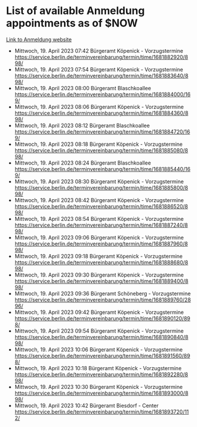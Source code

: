 # List of available Anmeldung appointments as of $NOW
[Link to Anmeldung website](https://service.berlin.de/terminvereinbarung/termin/tag.php?termin=1&anliegen[]=120686&dienstleisterlist=122210,122217,327316,122219,327312,122227,327314,122231,327346,122243,327348,122254,122252,329742,122260,329745,122262,329748,122271,327278,122273,327274,122277,327276,330436,122280,327294,122282,327290,122284,327292,122291,327270,122285,327266,122286,327264,122296,327268,150230,329760,122297,327286,122294,327284,122312,329763,122314,329775,122304,327330,122311,327334,122309,327332,317869,122281,327352,122279,329772,122283,122276,327324,122274,327326,122267,329766,122246,327318,122251,327320,122257,327322,122208,327298,122226,327300&herkunft=http%3A%2F%2Fservice.berlin.de%2Fdienstleistung%2F120686%2F)
- Mittwoch, 19. April 2023 07:42 Bürgeramt Köpenick - Vorzugstermine https://service.berlin.de/terminvereinbarung/termin/time/1681882920/898/
- Mittwoch, 19. April 2023 07:54 Bürgeramt Köpenick - Vorzugstermine https://service.berlin.de/terminvereinbarung/termin/time/1681883640/898/
- Mittwoch, 19. April 2023 08:00 Bürgeramt Blaschkoallee https://service.berlin.de/terminvereinbarung/termin/time/1681884000/169/
- Mittwoch, 19. April 2023 08:06 Bürgeramt Köpenick - Vorzugstermine https://service.berlin.de/terminvereinbarung/termin/time/1681884360/898/
- Mittwoch, 19. April 2023 08:12 Bürgeramt Blaschkoallee https://service.berlin.de/terminvereinbarung/termin/time/1681884720/169/
- Mittwoch, 19. April 2023 08:18 Bürgeramt Köpenick - Vorzugstermine https://service.berlin.de/terminvereinbarung/termin/time/1681885080/898/
- Mittwoch, 19. April 2023 08:24 Bürgeramt Blaschkoallee https://service.berlin.de/terminvereinbarung/termin/time/1681885440/169/
- Mittwoch, 19. April 2023 08:30 Bürgeramt Köpenick - Vorzugstermine https://service.berlin.de/terminvereinbarung/termin/time/1681885800/898/
- Mittwoch, 19. April 2023 08:42 Bürgeramt Köpenick - Vorzugstermine https://service.berlin.de/terminvereinbarung/termin/time/1681886520/898/
- Mittwoch, 19. April 2023 08:54 Bürgeramt Köpenick - Vorzugstermine https://service.berlin.de/terminvereinbarung/termin/time/1681887240/898/
- Mittwoch, 19. April 2023 09:06 Bürgeramt Köpenick - Vorzugstermine https://service.berlin.de/terminvereinbarung/termin/time/1681887960/898/
- Mittwoch, 19. April 2023 09:18 Bürgeramt Köpenick - Vorzugstermine https://service.berlin.de/terminvereinbarung/termin/time/1681888680/898/
- Mittwoch, 19. April 2023 09:30 Bürgeramt Köpenick - Vorzugstermine https://service.berlin.de/terminvereinbarung/termin/time/1681889400/898/
- Mittwoch, 19. April 2023 09:36 Bürgeramt Schöneberg - Vorzugstermine https://service.berlin.de/terminvereinbarung/termin/time/1681889760/2896/
- Mittwoch, 19. April 2023 09:42 Bürgeramt Köpenick - Vorzugstermine https://service.berlin.de/terminvereinbarung/termin/time/1681890120/898/
- Mittwoch, 19. April 2023 09:54 Bürgeramt Köpenick - Vorzugstermine https://service.berlin.de/terminvereinbarung/termin/time/1681890840/898/
- Mittwoch, 19. April 2023 10:06 Bürgeramt Köpenick - Vorzugstermine https://service.berlin.de/terminvereinbarung/termin/time/1681891560/898/
- Mittwoch, 19. April 2023 10:18 Bürgeramt Köpenick - Vorzugstermine https://service.berlin.de/terminvereinbarung/termin/time/1681892280/898/
- Mittwoch, 19. April 2023 10:30 Bürgeramt Köpenick - Vorzugstermine https://service.berlin.de/terminvereinbarung/termin/time/1681893000/898/
- Mittwoch, 19. April 2023 10:42 Bürgeramt Biesdorf - Center https://service.berlin.de/terminvereinbarung/termin/time/1681893720/112/
